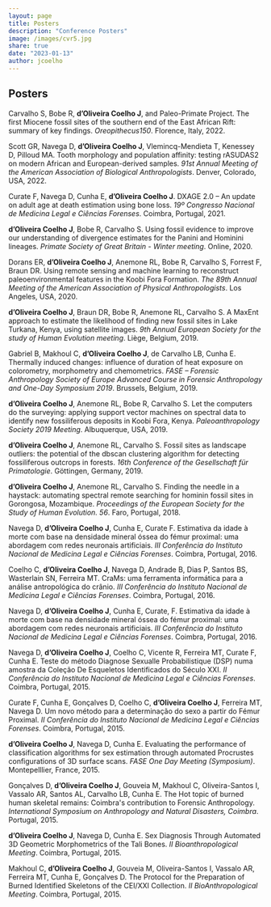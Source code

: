 ```yaml
---
layout: page
title: Posters
description: "Conference Posters"
image: /images/cvr5.jpg
share: true
date: "2023-01-13"
author: jcoelho
---
```


## Posters

Carvalho S, Bobe R, **d’Oliveira Coelho J**, and Paleo-Primate Project. The first Miocene fossil sites of the southern end of the East African Rift: summary of key findings. *Oreopithecus150*. Florence, Italy, 2022.

Scott GR, Navega D, **d’Oliveira Coelho J**, Vlemincq-Mendieta T, Kenessey D, Pilloud MA. Tooth morphology and population affinity: testing rASUDAS2 on modern African and European-derived samples. *91st Annual Meeting of the American Association of Biological Anthropologists*. Denver, Colorado, USA, 2022.

Curate F, Navega D, Cunha E, **d’Oliveira Coelho J**. DXAGE 2.0 – An update on adult age at death estimation using bone loss. *19º Congresso Nacional de Medicina Legal e Ciências Forenses*. Coimbra, Portugal, 2021.

**d’Oliveira Coelho J**, Bobe R, Carvalho S. Using fossil evidence to improve our understanding of divergence estimates for the Panini and Hominini lineages. *Primate Society of Great Britain - Winter meeting*. Online, 2020.

Dorans ER, **d’Oliveira Coelho J**, Anemone RL, Bobe R, Carvalho S, Forrest F, Braun DR. Using remote sensing and machine learning to reconstruct paleoenvironmental features in the Koobi Fora Formation. *The 89th Annual Meeting of the American Association of Physical Anthropologists*. Los Angeles, USA, 2020.

**d’Oliveira Coelho J**, Braun DR, Bobe R, Anemone RL, Carvalho S. A MaxEnt approach to estimate the likelihood of finding new fossil sites in Lake Turkana, Kenya, using satellite images. *9th Annual European Society for the study of Human Evolution meeting*. Liège, Belgium, 2019.

Gabriel B, Makhoul C, **d’Oliveira Coelho J**, de Carvalho LB, Cunha E. Thermally induced changes: influence of duration of heat exposure on colorometry, morphometry and chemometrics. *FASE – Forensic Anthropology Society of Europe Advanced Course in Forensic Anthropology and One-Day Symposium 2019*. Brussels, Belgium, 2019.

**d’Oliveira Coelho J**, Anemone RL, Bobe R, Carvalho S. Let the computers do the surveying: applying support vector machines on spectral data to identify new fossiliferous deposits in Koobi Fora, Kenya. *Paleoanthropology Society 2019 Meeting*. Albuquerque, USA, 2019.

**d’Oliveira Coelho J**, Anemone RL, Carvalho S. Fossil sites as landscape outliers: the potential of the dbscan clustering algorithm for detecting fossiliferous outcrops in forests. *16th Conference of the Gesellschaft für Primatologie*. Göttingen, Germany, 2019.

**d’Oliveira Coelho J**, Anemone RL, Carvalho S. Finding the needle in a haystack: automating spectral remote searching for hominin fossil sites in Gorongosa, Mozambique. *Proceedings of the European Society for the Study of Human Evolution. 56*. Faro, Portugal, 2018.

Navega D, **d’Oliveira Coelho J**, Cunha E, Curate F. Estimativa da idade à morte com base na densidade mineral óssea do fémur proximal: uma abordagem com redes neuronais artificiais. *III Conferência do Instituto Nacional de Medicina Legal e Ciências Forenses*. Coimbra, Portugal, 2016.

Coelho C, **d’Oliveira Coelho J**, Navega D, Andrade B, Dias P, Santos BS, Wasterlain SN, Ferreira MT. CraMs: uma ferramenta informática para a análise antropológica do crânio. *III Conferência do Instituto Nacional de Medicina Legal e Ciências Forenses*. Coimbra, Portugal, 2016.

Navega D, **d’Oliveira Coelho J**, Cunha E, Curate, F. Estimativa da idade à morte com base na densidade mineral óssea do fémur proximal: uma abordagem com redes neuronais artificiais. *III Conferência do Instituto Nacional de Medicina Legal e Ciências Forenses*. Coimbra, Portugal, 2016.

Navega D, **d’Oliveira Coelho J**, Coelho C, Vicente R, Ferreira MT, Curate F, Cunha E. Teste do método Diagnose Sexualle Probabilistique (DSP) numa amostra da Coleção De Esqueletos Identificados do Século XXI. *II Conferência do Instituto Nacional de Medicina Legal e Ciências Forenses*. Coimbra, Portugal, 2015.

Curate F, Cunha E, Gonçalves D, Coelho C, **d’Oliveira Coelho J**, Ferreira MT, Navega D. Um novo método para a determinação do sexo a partir do Fémur Proximal. *II Conferência do Instituto Nacional de Medicina Legal e Ciências Forenses*. Coimbra, Portugal, 2015.

**d’Oliveira Coelho J**, Navega D, Cunha E. Evaluating the performance of classification algorithms for sex estimation through automated Procrustes configurations of 3D surface scans. *FASE One Day Meeting (Symposium)*. Montepelllier, France, 2015.

Gonçalves D, **d’Oliveira Coelho J**, Gouveia M, Makhoul C, Oliveira-Santos I, Vassalo AR, Santos AL, Carvalho LB, Cunha E. The Hot topic of burned human skeletal remains: Coimbra's contribution to Forensic Anthropology. *International Symposium on Anthropology and Natural Disasters, Coimbra*. Portugal, 2015.

**d’Oliveira Coelho J**, Navega D, Cunha E. Sex Diagnosis Through Automated 3D Geometric Morphometrics of the Tali Bones. *II Bioanthropological Meeting*. Coimbra, Portugal, 2015.

Makhoul C, **d’Oliveira Coelho J**, Gouveia M, Oliveira-Santos I, Vassalo AR, Ferreira MT, Cunha E, Gonçalves D. The Protocol for the Preparation of Burned Identified Skeletons of the CEI/XXI Collection. *II BioAnthropological Meeting*. Coimbra, Portugal, 2015.
